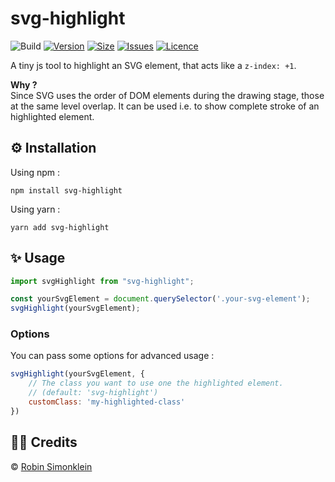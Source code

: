 # svg-highlight
![Build](https://img.shields.io/github/workflow/status/robinsimonklein/svg-highlight/Quality)
[![Version](https://img.shields.io/npm/v/svg-highlight)](https://www.npmjs.com/package/svg-highlight)
[![Size](https://img.shields.io/bundlephobia/min/svg-highlight)](https://bundlephobia.com/package/svg-highlight)
[![Issues](https://img.shields.io/github/issues/robinsimonklein/svg-highlight)](https://github.com/robinsimonklein/svg-highlight/issues)
[![Licence](https://img.shields.io/github/license/robinsimonklein/svg-highlight)](https://github.com/robinsimonklein/svg-highlight/blob/main/LICENSE)

A tiny js tool to highlight an SVG element, that acts like a `z-index: +1`.

**Why ?**<br>
Since SVG uses the order of DOM elements during the drawing stage, those at the same level overlap. 
It can be used i.e. to show complete stroke of an highlighted element.

## ⚙️ Installation
Using npm :
```shell
npm install svg-highlight
```
Using yarn :
```shell
yarn add svg-highlight
```

## ✨ Usage

```javascript
import svgHighlight from "svg-highlight";

const yourSvgElement = document.querySelector('.your-svg-element');
svgHighlight(yourSvgElement);
```

### Options
You can pass some options for advanced usage :
```javascript
svgHighlight(yourSvgElement, {
    // The class you want to use one the highlighted element.
    // (default: 'svg-highlight')
    customClass: 'my-highlighted-class'
})
```

## 👨‍💻 Credits

© [Robin Simonklein](https://robinsimonklein.com)
